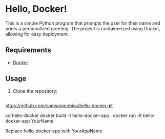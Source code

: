 # Hello, Docker!

This is a simple Python program that prompts the user for their name and prints a personalized greeting. The project is containerized using Docker, allowing for easy deployment.

## Requirements

- [Docker](https://www.docker.com/get-started)

## Usage

1. Clone the repository:

   ```bash
  https://github.com/samsonmobisa/hello-docker.git
  
   cd hello-docker
   docker build -t hello-docker-app .
   docker run -it hello-docker-app YourName

Replace hello-docker-app with YourAppName

